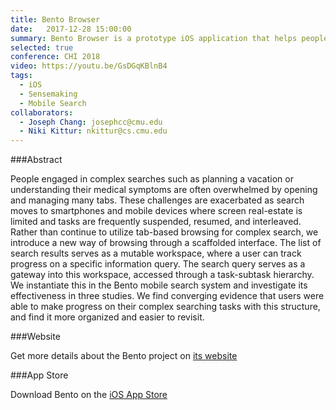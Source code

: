 ```yaml
---
title: Bento Browser
date:   2017-12-28 15:00:00
summary: Bento Browser is a prototype iOS application that helps people organize their complex online searching tasks. By removing the typical tab based structure of the browser and replacing it with a task hierarchy, we let people seamlessly organize, suspend and resume their searching tasks. Check it out on the App Store!
selected: true
conference: CHI 2018
video: https://youtu.be/GsDGqKBlnB4
tags:
  - iOS
  - Sensemaking
  - Mobile Search
collaborators:
  - Joseph Chang: josephcc@cmu.edu 
  - Niki Kittur: nkittur@cs.cmu.edu
---
```


###Abstract

People engaged in complex searches such as planning a vacation or understanding their medical symptoms are often overwhelmed by opening and managing many tabs. These challenges are exacerbated as search moves to smartphones and mobile devices where screen real-estate is limited and tasks are frequently suspended, resumed, and interleaved. Rather than continue to utilize tab-based browsing for complex search, we introduce a new way of browsing through a scaffolded interface. The list of search results serves as a mutable workspace, where a user can track progress on a specific information query. The search query serves as a gateway into this workspace, accessed through a task-subtask hierarchy. We instantiate this in the Bento mobile search system and investigate its effectiveness in three studies. We find converging evidence that users were able to make progress on their complex searching tasks with this structure, and find it more organized and easier to revisit. 

###Website

Get more details about the Bento project on [its website](http://bentobrowser.com)

###App Store

Download Bento on the [iOS App Store](https://itunes.apple.com/us/app/bento-browser/id1101530325?ls=1&mt=8)

